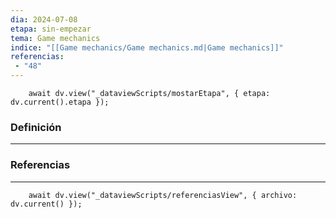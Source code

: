 ```yaml
---
dia: 2024-07-08
etapa: sin-empezar
tema: Game mechanics
indice: "[[Game mechanics/Game mechanics.md|Game mechanics]]"
referencias: 
 - "48"
---
```

```dataviewjs
	await dv.view("_dataviewScripts/mostarEtapa", { etapa: dv.current().etapa });
```
### Definición
---




### Referencias
---
```dataviewjs
	await dv.view("_dataviewScripts/referenciasView", { archivo: dv.current() });
```